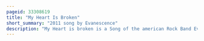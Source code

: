```yaml
---
pageid: 33308619
title: "My Heart Is Broken"
short_summary: "2011 song by Evanescence"
description: "My Heart is broken is a Song of the american Rock Band Evanescence. It was released as the second single for their eponymous third Studio Album on 31 October 2011. An alternative Version appears on the Band's fourth Studio Album Synthesis. The Track was written by amy Lee Terry Balsamo Tim Mccord will hunt and zach Williams while Production was handled by nick Raskulinecz. Musically my Heart is broken is an uptempo Rock Ballad whose Instrumentation consists of Piano Guitars and Drums. Lee revealed that the Song was written after seeing Victims of Sex Trafficking. The Recording received favorable Reviews from Music Critics, who praised the Combination between Lee's Vocals and Piano Playing, as well as its fellow Instrumentation ; several of them chose it as a Highlight on the Album. My Heart is broken reached Number 36 on the austrian Singles chart Number 92 on the german Singles Chart and Number 34 on the american Adult top 40."
---
```

